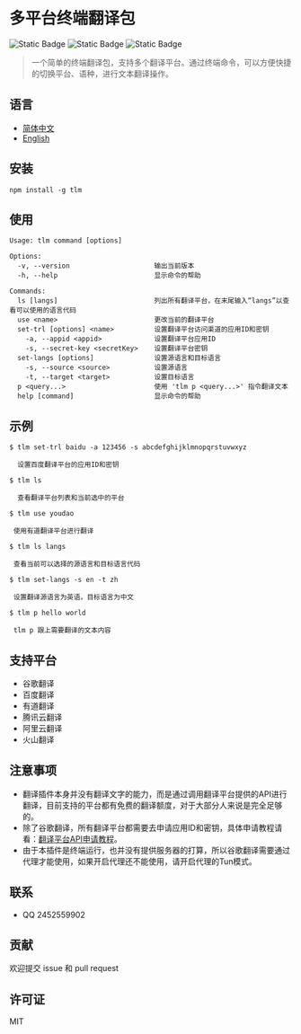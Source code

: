# 多平台终端翻译包

![Static Badge](https://img.shields.io/badge/npm-6.14.17-blue)
![Static Badge](https://img.shields.io/badge/node->=14.8.0-97CA00)
![Static Badge](https://img.shields.io/badge/licenes-MIT-97CA00)

> 一个简单的终端翻译包，支持多个翻译平台。通过终端命令，可以方便快捷的切换平台、语种，进行文本翻译操作。

## 语言

- [简体中文](README.md)
- [English](README_EN.md)

  
## 安装

```
npm install -g tlm
```

## 使用

```
Usage: tlm command [options]

Options:
  -v, --version                     输出当前版本
  -h, --help                        显示命令的帮助

Commands:
  ls [langs]                        列出所有翻译平台，在末尾输入“langs”以查看可以使用的语言代码
  use <name>                        更改当前的翻译平台
  set-trl [options] <name>          设置翻译平台访问渠道的应用ID和密钥
    -a, --appid <appid>             设置翻译平台应用ID
    -s, --secret-key <secretKey>    设置翻译平台密钥
  set-langs [options]               设置源语言和目标语言
    -s, --source <source>           设置源语言
    -t, --target <target>           设置目标语言
  p <query...>                      使用 'tlm p <query...>' 指令翻译文本
  help [command]                    显示命令的帮助
```

## 示例

```
$ tlm set-trl baidu -a 123456 -s abcdefghijklmnopqrstuvwxyz

  设置百度翻译平台的应用ID和密钥

$ tlm ls

  查看翻译平台列表和当前选中的平台

$ tlm use youdao
 
 使用有道翻译平台进行翻译

$ tlm ls langs
  
 查看当前可以选择的源语言和目标语言代码
 
$ tlm set-langs -s en -t zh

 设置翻译源语言为英语，目标语言为中文
 
$ tlm p hello world

 tlm p 跟上需要翻译的文本内容
```
## 支持平台

- 谷歌翻译
- 百度翻译
- 有道翻译
- 腾讯云翻译
- 阿里云翻译
- 火山翻译

## 注意事项

- 翻译插件本身并没有翻译文字的能力，而是通过调用翻译平台提供的API进行翻译，目前支持的平台都有免费的翻译额度，对于大部分人来说是完全足够的。
- 除了谷歌翻译，所有翻译平台都需要去申请应用ID和密钥，具体申请教程请看：[翻译平台API申请教程](https://flowus.cn/chiko_tlm/share/91538d60-cf6e-48a6-b2b3-bc14eed4f066?code=B8NQGQ)。
- 由于本插件是终端运行，也并没有提供服务器的打算，所以谷歌翻译需要通过代理才能使用，如果开启代理还不能使用，请开启代理的Tun模式。


## 联系

- QQ 2452559902

## 贡献

欢迎提交 issue 和 pull request

## 许可证

MIT